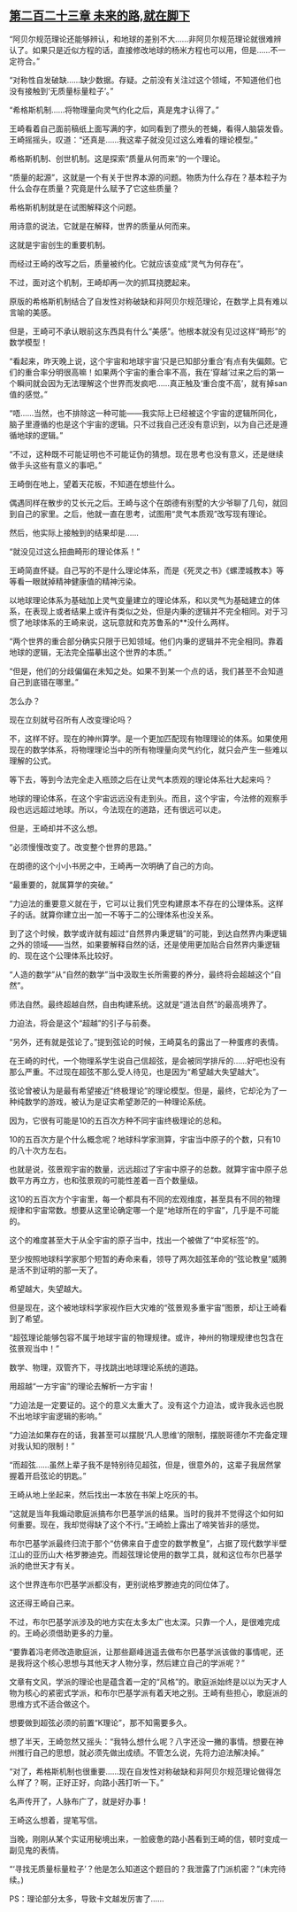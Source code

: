 ## [第二百二十三章 未来的路,就在脚下](https://www.xxbiquge.com/11_11207/9064531.html)
<!--go-->

  “阿贝尔规范理论还能够辨认，和地球的差别不大……非阿贝尔规范理论就很难辨认了。如果只是近似方程的话，直接修改地球的杨米方程也可以用，但是……不一定符合。”

  “对称性自发破缺……缺少数据。存疑。之前没有关注过这个领域，不知道他们也没有接触到‘无质量标量粒子’。”

  “希格斯机制……将物理量向灵气约化之后，真是鬼才认得了。”

  王崎看着自己面前稿纸上面写满的字，如同看到了攒头的苍蝇，看得人脑袋发昏。王崎摇摇头，叹道：“还真是……我这辈子就没见过这么难看的理论模型。”

  希格斯机制、创世机制。这是探索“质量从何而来”的一个理论。

  “质量的起源”，这就是一个有关于世界本源的问题。物质为什么存在？基本粒子为什么会存在质量？究竟是什么赋予了它这些质量？

  希格斯机制就是在试图解释这个问题。

  用诗意的说法，它就是在解释，世界的质量从何而来。

  这就是宇宙创生的重要机制。

  而经过王崎的改写之后，质量被约化。它就应该变成“灵气为何存在”。

  不过，面对这个机制，王崎却再一次的抓耳挠腮起来。

  原版的希格斯机制结合了自发性对称破缺和非阿贝尔规范理论，在数学上具有难以言喻的美感。

  但是，王崎可不承认眼前这东西具有什么“美感”。他根本就没有见过这样“畸形”的数学模型！

  “看起来，昨天晚上说，这个宇宙和地球宇宙‘只是已知部分重合’有点有失偏颇。它们的重合率分明很高嘛！如果两个宇宙的重合率不高，我在‘穿越’过来之后的第一个瞬间就会因为无法理解这个世界而发疯吧……真正触及‘重合度不高’，就有掉san值的感觉。”

  “唔……当然，也不排除这一种可能——我实际上已经被这个宇宙的逻辑所同化，脑子里遵循的也是这个宇宙的逻辑。只不过我自己还没有意识到，以为自己还是遵循地球的逻辑。”

  “不过，这种既不可能证明也不可能证伪的猜想。现在思考也没有意义，还是继续做手头这些有意义的事吧。”

  王崎倒在地上，望着天花板，不知道在想些什么。

  偶遇同样在散步的艾长元之后。王崎与这个在朗德有别墅的大少爷聊了几句，就回到自己的家里。之后，他就一直在思考，试图用“灵气本质观”改写现有理论。

  然后，他实际上接触到的结果却是……

  “就没见过这么扭曲畸形的理论体系！”

  王崎简直怀疑。自己写的不是什么理论体系，而是《死灵之书》《螺湮城教本》等等看一眼就掉精神健康值的精神污染。

  以地球理论体系为基础加上灵气变量建立的理论体系，和以灵气为基础建立的体系，在表现上或者结果上或许有类似之处，但是内秉的逻辑并不完全相同。对于习惯了地球体系的王崎来说，这玩意就和克苏鲁系的**没什么两样。

  “两个世界的重合部分确实只限于已知领域。他们内秉的逻辑并不完全相同。靠着地球的逻辑，无法完全描摹出这个世界的本质。”

  “但是，他们的分歧偏偏在未知之处。如果不到某一个点的话，我们甚至不会知道自己到底错在哪里。”

  怎么办？

  现在立刻就号召所有人改变理论吗？

  不，这样不好。现在的神州算学。是一个更加匹配现有物理理论的体系。如果使用现在的数学体系，将物理理论当中的所有物理量向灵气约化，就只会产生一些难以理解的公式。

  等下去，等到今法完全走入瓶颈之后在让灵气本质观的理论体系壮大起来吗？

  地球的理论体系，在这个宇宙远远没有走到头。而且，这个宇宙，今法修的观察手段也远远超过地球。所以，今法现在的道路，还有很远可以走。

  但是，王崎却并不这么想。

  “必须慢慢改变了。改变整个世界的思路。”

  在朗德的这个小小书房之中，王崎再一次明确了自己的方向。

  “最重要的，就属算学的突破。”

  “力迫法的重要意义就在于，它可以让我们凭空构建原本不存在的公理体系。这样子的话。就算你建立出一加一不等于二的公理体系也没关系。

  到了这个时候，数学或许就有超过“自然界内秉逻辑”的可能，到达自然界内秉逻辑之外的领域——当然，如果要解释自然的话，还是使用更加贴合自然界内秉逻辑的、现在这个公理体系比较好。

  “人造的数学”从“自然的数学”当中汲取生长所需要的养分，最终将会超越这个“自然”。

  师法自然。最终超越自然，自由构建系统。这就是“道法自然”的最高境界了。

  力迫法，将会是这个“超越”的引子与前奏。

  “另外，还有就是弦论了。”提到弦论的时候，王崎莫名的露出了一种蛋疼的表情。

  在王崎的时代，一个物理系学生说自己信超弦，是会被同学排斥的……好吧也没有那么严重。不过现在超弦不那么受人待见，也是因为“希望越大失望越大”。

  弦论曾被认为是最有希望接近“终极理论”的理论模型。但是，最终，它却沦为了一种纯数学的游戏，被认为是证实希望渺茫的一种理论系统。

  因为，它很有可能是10的五百次方种不同宇宙终极理论的总和。

  10的五百次方是个什么概念呢？地球科学家测算，宇宙当中原子的个数，只有10的八十次方左右。

  也就是说，弦景观宇宙的数量，远远超过了宇宙中原子的总数。就算宇宙中原子总数平方再立方，也和弦景观的可能性差着一百个数量级。

  这10的五百次方个宇宙里，每一个都具有不同的宏观维度，甚至具有不同的物理规律和宇宙常数。想要从这里论确定哪一个是“地球所在的宇宙”，几乎是不可能的。

  这个的难度甚至大于从全宇宙的原子当中，找出一个被做了“中奖标签”的。

  至少按照地球科学家那个短暂的寿命来看，领导了两次超弦革命的“弦论教皇”威腾是活不到证明的那一天了。

  希望越大，失望越大。

  但是现在，这个被地球科学家视作巨大灾难的“弦景观多重宇宙”图景，却让王崎看到了希望。

  “超弦理论能够包容不属于地球宇宙的物理规律。或许，神州的物理规律也包含在弦景观当中！”

  数学、物理，双管齐下，寻找跳出地球理论系统的道路。

  用超越“一方宇宙”的理论去解析一方宇宙！

  “力迫法是一定要证的。这个的意义太重大了。没有这个力迫法，或许我永远也脱不出地球宇宙逻辑的影响。”

  “力迫法如果存在的话，我甚至可以摆脱‘凡人思维’的限制，摆脱哥德尔不完备定理对我认知的限制！”

  “而超弦……虽然上辈子我不是特别待见超弦，但是，很意外的，这辈子我居然掌握着开启弦论的钥匙。”

  王崎从地上坐起来，然后找出一本放在书架上吃灰的书。

  “这就是当年我煽动歌庭派搞布尔巴基学派的结果。当时的我并不觉得这个如何如何重要。现在，我却觉得缺了这个不行。”王崎脸上露出了啼笑皆非的感觉。

  布尔巴基学派最终归流于那个“仿佛来自于虚空的数学教皇”，占据了现代数学半壁江山的亚历山大·格罗滕迪克。而超弦理论使用的数学工具，就和这位布尔巴基学派的绝世天才有关。

  这个世界连布尔巴基学派都没有，更别说格罗滕迪克的同位体了。

  这还得王崎自己来。

  不过，布尔巴基学派涉及的地方实在太多太广也太深。只靠一个人，是很难完成的。王崎必须借助更多的力量。

  “要靠着冯老师改造歌庭派，让那些巅峰逍遥去做布尔巴基学派该做的事情呢，还是我将这个核心思想与其他天才人物分享，然后建立自己的学派呢？”

  文章有文风，学派的理论也是蕴含着一定的“风格”的。歌庭派始终是以以为天才人物为核心的紧密式学派，和布尔巴基学派有着天地之别。王崎有些担心，歌庭派的思维方式不适合做这个。

  想要做到超弦必须的前置“K理论”，那不知需要多久。

  想了半天，王崎忽然又摇头：“我特么想什么呢？八字还没一撇的事情。想要在神州推行自己的思想，就必须先做出成绩。不管怎么说，先将力迫法解决掉。”

  “对了，希格斯机制也很重要……现在自发性对称破缺和非阿贝尔规范理论做得怎么样了？啊，正好正好，向路小茜打听一下。”

  名声传开了，人脉布广了，就是好办事！

  王崎这么想着，提笔写信。

  当晚，刚刚从某个实证用秘境出来，一脸疲惫的路小茜看到王崎的信，顿时变成一副见鬼的表情。

  “‘寻找无质量标量粒子’？他是怎么知道这个题目的？我泄露了门派机密？”(未完待续。)

  PS：理论部分太多，导致卡文越发厉害了……<!--over-->
